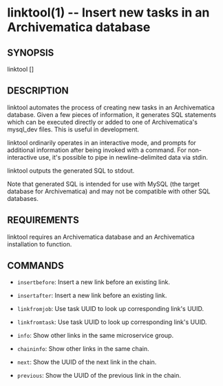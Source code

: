linktool(1) -- Insert new tasks in an Archivematica database
============================================================

## SYNOPSIS

linktool <command> [<args>]

## DESCRIPTION

linktool automates the process of creating new tasks in an Archivematica database.
Given a few pieces of information, it generates SQL statements which can be executed directly or added to one of Archivematica's mysql_dev files.
This is useful in development.

linktool ordinarily operates in an interactive mode, and prompts for additional information after being invoked with a command.
For non-interactive use, it's possible to pipe in newline-delimited data via stdin.

linktool outputs the generated SQL to stdout.

Note that generated SQL is intended for use with MySQL (the target database for Archivematica) and may not be compatible with other SQL databases.

## REQUIREMENTS

linktool requires an Archivematica database and an Archivematica installation to function.

## COMMANDS

  * `insertbefore`:
    Insert a new link before an existing link.

  * `insertafter`:
    Insert a new link before an existing link.

  * `linkfromjob`:
    Use task UUID to look up corresponding link's UUID.

  * `linkfromtask`:
    Use task UUID to look up corresponding link's UUID.

  * `info`:
    Show other links in the same microservice group.

  * `chaininfo`:
    Show other links in the same chain.

  * `next`:
    Show the UUID of the next link in the chain.

  * `previous`:
    Show the UUID of the previous link in the chain.
